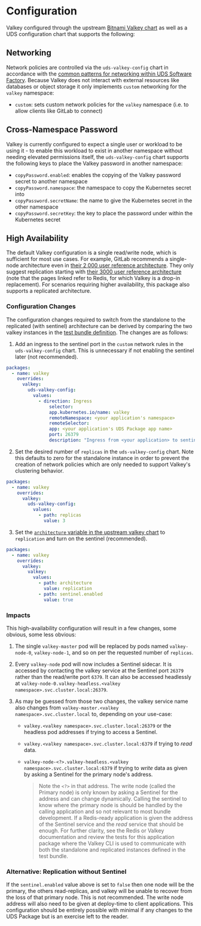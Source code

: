 # Configuration

Valkey configured through the upstream [Bitnami Valkey chart](https://github.com/bitnami/charts/tree/main/bitnami/valkey) as well as a UDS configuration chart that supports the following:

## Networking

Network policies are controlled via the `uds-valkey-config` chart in accordance with the [common patterns for networking within UDS Software Factory](https://github.com/defenseunicorns/uds-software-factory/blob/main/docs/networking.md).  Because Valkey does not interact with external resources like databases or object storage it only implements `custom` networking for the `valkey` namespace:

- `custom`: sets custom network policies for the `valkey` namespace (i.e. to allow clients like GitLab to connect)

## Cross-Namespace Password

Valkey is currently configured to expect a single user or workload to be using it - to enable this workload to exist in another namespace without needing elevated permissions itself, the `uds-valkey-config` chart supports the following keys to place the Valkey password in another namespace:

- `copyPassword.enabled`: enables the copying of the Valkey password secret to another namespace
- `copyPassword.namespace`: the namespace to copy the Kubernetes secret into
- `copyPassword.secretName`: the name to give the Kubernetes secret in the other namespace
- `copyPassword.secretKey`: the key to place the password under within the Kubernetes secret

## High Availability

The default Valkey configuration is a single read/write node, which is sufficient for most use cases. For example, GitLab recommends a single-node architecture even in [their 2,000 user reference architecture](https://docs.gitlab.com/ee/administration/reference_architectures/2k_users.html). They only suggest replication starting with [their 3000 user reference architecture](https://docs.gitlab.com/ee/administration/reference_architectures/3k_users.html) (note that the pages linked refer to Redis, for which Valkey is a drop-in replacement). For scenarios requiring higher availability, this package also supports a replicated architecture.

### Configuration Changes

The configuration changes required to switch from the standalone to the replicated (with sentinel) architecture can be derived by comparing the two valkey instances in the [test bundle definition](../bundle/uds-bundle.yaml). The changes are as follows:

1. Add an ingress to the sentinel port in the `custom` network rules in the `uds-valkey-config` chart. This is unnecessary if not enabling the sentinel later (not recommended).

```yaml
packages:
  - name: valkey
    overrides:
      valkey:
        uds-valkey-config:
          values:
            - direction: Ingress
                selector:
                app.kubernetes.io/name: valkey
                remoteNamespace: <your application's namespace>
                remoteSelector:
                app: <your application's UDS Package app name>
                port: 26379
                description: "Ingress from <your application> to sentinel"
```

2. Set the desired number of `replicas` in the `uds-valkey-config` chart. Note this defaults to zero for the standalone instance in order to prevent the creation of network policies which are only needed to support Valkey's clustering behavior.

```yaml
packages:
  - name: valkey
    overrides:
      valkey:
        uds-valkey-config:
          values:
            - path: replicas
              value: 3
```

3. Set the [`architecture` variable in the upstream valkey chart](https://github.com/bitnami/charts/blob/main/bitnami/valkey/values.yaml#L128) to `replication` and turn on the sentinel (recommended).

```yaml
packages:
  - name: valkey
    overrides:
      valkey:
        valkey:
          values:
            - path: architecture
              value: replication
            - path: sentinel.enabled
              value: true
```

### Impacts

This high-availability configuration will result in a few changes, some obvious, some less obvious:

1. The single `valkey-master` pod will be replaced by pods named `valkey-node-0`, `valkey-node-1`, and so on per the requested number of `replicas`.
2. Every `valkey-node` pod will now includes a Sentinel sidecar. It is accessed by contacting the valkey service at the Sentinel port `26379` rather than the read/write port `6379`. It can also be accessed headlessly at `valkey-node-0.valkey-headless.<valkey namespace>.svc.cluster.local:26379`.
3. As may be guessed from those two changes, the valkey service name also changes from `valkey-master.<valkey namespace>.svc.cluster.local` to, depending on your use-case:

    - `valkey.<valkey namespace>.svc.cluster.local:26379` or the headless pod addresses if trying to access a Sentinel.
    - `valkey.<valkey namespace>.svc.cluster.local:6379` if trying to _read_ data.
    - `valkey-node-<?>.valkey-headless.<valkey namespace>.svc.cluster.local:6379` if trying to _write_ data as given by asking a Sentinel for the primary node's address.

      > Note the `<?>` in that address. The write node (called the Primary node) is only known by asking a Sentinel for the address and can change dynamically. Calling the sentinel to know where the primary node is should be handled by the calling application and so not relevant to most bundle development. If a Redis-ready application is given the address of the Sentinel service and the _read_ service that should be enough. For further clarity, see the Redis or Valkey documentation and review the tests for this application package where the Valkey CLI is used to communicate with both the standalone and replicated instances defined in the test bundle.

### Alternative: Replication without Sentinel

If the `sentinel.enabled` value above is set to `false` then one node will be the primary, the others read-replicas, and valkey will be unable to recover from the loss of that primary node. This is not recommended. The write node address will also need to be given at deploy-time to client applications. This configuration should be entirely possible with minimal if any changes to the UDS Package but is an exercise left to the reader.
